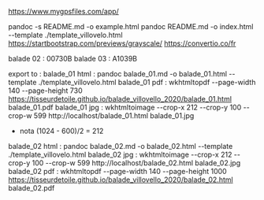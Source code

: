 https://www.mygpsfiles.com/app/

pandoc -s README.md -o example.html
pandoc README.md -o index.html --template ./template_villovelo.html
https://startbootstrap.com/previews/grayscale/
https://convertio.co/fr

balade 02 : 00730B
balade 03 : A1039B

export to :
balade_01 html : pandoc balade_01.md -o balade_01.html --template ./template_villovelo.html
balade_01 pdf : wkhtmltopdf --page-width 140 --page-height 730 https://tisseurdetoile.github.io/balade_villovello_2020/balade_01.html balade_01.pdf
balade_01 jpg : wkhtmltoimage --crop-x 212 --crop-y 100 --crop-w 599 http://localhost/balade_01.html balade_01.jpg

- nota (1024 - 600)/2 = 212

balade_02 html : pandoc balade_02.md -o balade_02.html --template ./template_villovelo.html
balade_02 jpg : wkhtmltoimage --crop-x 212 --crop-y 100 --crop-w 599 http://localhost/balade_02.html balade_02.jpg
balade_02 pdf : wkhtmltopdf --page-width 140 --page-height 1000 https://tisseurdetoile.github.io/balade_villovello_2020/balade_02.html balade_02.pdf
